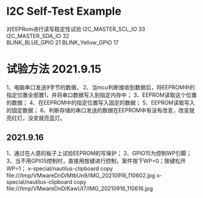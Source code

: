 # I2C Self-Test Example 
对EEPRom进行读写稳定性试验
I2C_MASTER_SCL_IO 33    
I2C_MASTER_SDA_IO 32     
BLINK_BLUE_GPIO 21
BLINK_Yellow_GPIO 17

# 试验方法 2021.9.15
1、电脑串口发送9字节的数据，
2、当mcu判断接收到数据后，将EEPROM中的指定位置全部置1，并将串口数据写入到指定内存中；
3、EEPROM读取这个位置的数据；
4、在EEPROM中的指定位置写入固定的数据；
5、EEPROM读取写入的固定数据；
6、判断存储的串口发送的数据在EEPROM中有没有改变，改变就亮红灯，没变就亮蓝灯。

## 2021.9.16 
1、通过在人感的板子上试验EEPROM的写保护；
2、GPIO15为控制WP引脚；
3、当不用GPI05控制时，直接用按键进行控制，案件按下WP=0；按键松开WP=1；
x-special/nautilus-clipboard
copy
file:///tmp/VMwareDnD/MtbUn9/IMG_20210916_110602.jpg
x-special/nautilus-clipboard
copy
file:///tmp/VMwareDnD/KawUI7/IMG_20210916_110616.jpg
